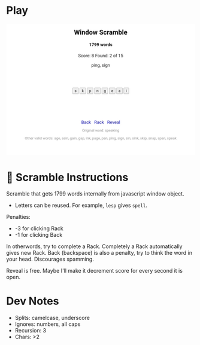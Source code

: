 <h1><a href="https://bacionejs.github.io/scramble/" style="text-decoration: none; color: inherit;">Play</a></h1>

[![Demo – Click to Play](README.jpg)](https://bacionejs.github.io/scramble/)

# 📜 **Scramble Instructions**
Scramble that gets 1799 words internally from javascript window object.

- Letters can be reused. For example, `lesp` gives `spell`.

Penalties:
- -3 for clicking Rack
- -1 for clicking Back

In otherwords, try to complete a Rack. 
Completely a Rack automatically gives new Rack.
Back (backspace) is also a penalty, try to think the word in your head. Discourages spamming.  

Reveal is free. Maybe I'll make it decrement score for every second it is open.

# Dev Notes
- Splits: camelcase, underscore
- Ignores: numbers, all caps
- Recursion: 3
- Chars: >2
